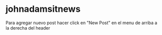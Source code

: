# johnadamsitnews
Para agregar nuevo post hacer click en "New Post" en el menu de arriba a la derecha del header
